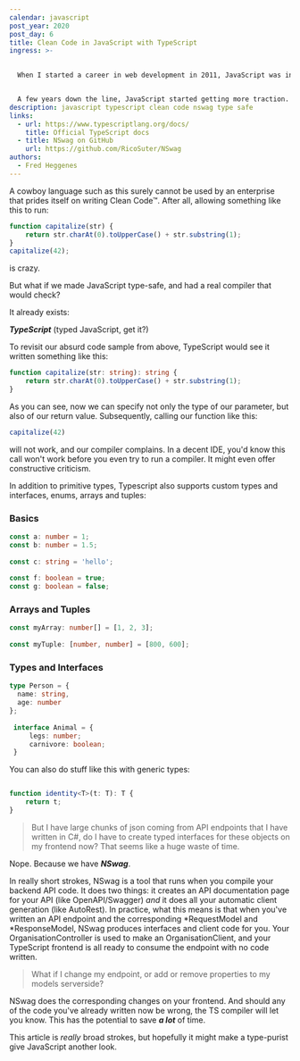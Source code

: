 ```yaml
---
calendar: javascript
post_year: 2020
post_day: 6
title: Clean Code in JavaScript with TypeScript
ingress: >-
  

  When I started a career in web development in 2011, JavaScript was in its comeback phase. There were still people who disabled JS in their browsers. When we wanted to do dynamic frontend work we relied upon frameworks like Razor as much as we could and did the lion's share of processing serverside. After all, people's home computers are slow and we should use our servers' processing power where possible, right?


  A few years down the line, JavaScript started getting more traction. We had seen that you could do some neat things with it, and when you used jQuery it didn't seem so complicated. Whole frontend frameworks like Knockout, Backbone and Angular were becoming popular, but was shifting to processing in the front end a good idea? After all, JavaScript is still the wild west. Anything goes. A variable can be a bool one second, a string the next, then an integer (or, just a number, we don't even discriminate).
description: javascript typescript clean code nswag type safe
links:
  - url: https://www.typescriptlang.org/docs/
    title: Official TypeScript docs
  - title: NSwag on GitHub
    url: https://github.com/RicoSuter/NSwag
authors:
  - Fred Heggenes
---
```


A cowboy language such as this surely cannot be used by an enterprise that prides itself on writing Clean Code™. After all, allowing something like this to run: 
```javascript
function capitalize(str) {
    return str.charAt(0).toUpperCase() + str.substring(1);
}
capitalize(42);
```

is crazy.

But what if we made JavaScript type-safe, and had a real compiler that would check? 

It already exists: 

***TypeScript*** (typed JavaScript, get it?)

To revisit our absurd code sample from above, TypeScript would see it written something like this:

```typescript
function capitalize(str: string): string {
    return str.charAt(0).toUpperCase() + str.substring(1);
}
```

As you can see, now we can specify not only the type of our parameter, but also of our return value. Subsequently, calling our function like this:

```typescript
capitalize(42)
```

will not work, and our compiler complains. In a decent IDE, you'd know this call won't work before you even try to run a compiler. It might even offer constructive criticism.

In addition to primitive types, Typescript also supports custom types and interfaces, enums, arrays and tuples:

### Basics

```typescript
const a: number = 1;
const b: number = 1.5;
 
const c: string = 'hello';
 
const f: boolean = true;
const g: boolean = false;
```

### Arrays and Tuples

```typescript 
const myArray: number[] = [1, 2, 3];
 
const myTuple: [number, number] = [800, 600];
```

### Types and Interfaces

```typescript
type Person = {
  name: string,
  age: number
};
 
 interface Animal = {
     legs: number;
     carnivore: boolean;
 }
 ```

You can also do stuff like this with generic types:

```typescript

function identity<T>(t: T): T {
    return t;
}
```


>But I have large chunks of json coming from API endpoints that I have written in C#, do I have to create typed interfaces for these objects on my frontend now? That seems like a huge waste of time.


Nope. Because we have ***NSwag***. 


In really short strokes, NSwag is a tool that runs when you compile your backend API code. It does two things: it creates an API documentation page for your API (like OpenAPI/Swagger) *and* it does all your automatic client generation (like AutoRest). In practice, what this means is that when you've written an API endpoint and the corresponding *RequestModel and *ResponseModel, NSwag produces interfaces and client code for you. Your OrganisationController is used to make an OrganisationClient, and your TypeScript frontend is all ready to consume the endpoint with no code written.

>What if I change my endpoint, or add or remove properties to my models serverside?

NSwag does the corresponding changes on your frontend. And should any of the code you've already written now be wrong, the TS compiler will let you know. This has the potential to save ***a lot*** of time.

This article is *really* broad strokes, but hopefully it might make a type-purist give JavaScript another look.